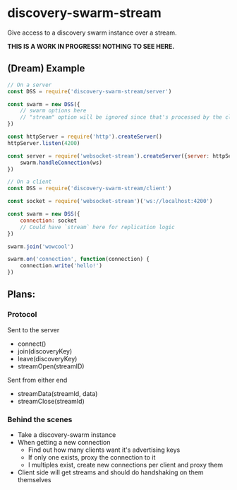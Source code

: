 # discovery-swarm-stream
Give access to a discovery swarm instance over a stream.

**THIS IS A WORK IN PROGRESS! NOTHING TO SEE HERE.**

## (Dream) Example

```javascript
// On a server
const DSS = require('discovery-swarm-stream/server')

const swarm = new DSS({
	// swarm options here
	// "stream" option will be ignored since that's processed by the client
})

const httpServer = require('http').createServer()
httpServer.listen(4200)

const server = require('websocket-stream').createServer({server: httpServer}, (ws) => {
	swarm.handleConnection(ws)
})

// On a client
const DSS = require('discovery-swarm-stream/client')

const socket = require('websocket-stream')('ws://localhost:4200')

const swarm = new DSS({
	connection: socket
	// Could have `stream` here for replication logic
})

swarm.join('wowcool')

swarm.on('connection', function(connection) {
	connection.write('hello!')
})
```

## Plans:

### Protocol

Sent to the server
- connect()
- join(discoveryKey)
- leave(discoveryKey)
- streamOpen(streamID)

Sent from either end
- streamData(streamId, data)
- streamClose(streamId)

### Behind the scenes
- Take a discovery-swarm instance
- When getting a new connection
	- Find out how many clients want it's advertising keys
	- If only one exists, proxy the connection to it
	- I multiples exist, create new connections per client and proxy them
- Client side will get streams and should do handshaking on them themselves